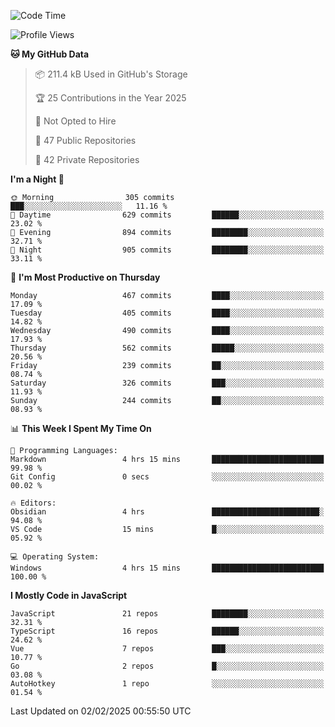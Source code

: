 <!--START_SECTION:waka-->
![Code Time](http://img.shields.io/badge/Code%20Time-904%20hrs%2014%20mins-blue)

![Profile Views](http://img.shields.io/badge/Profile%20Views-1-blue)

**🐱 My GitHub Data** 

> 📦 211.4 kB Used in GitHub's Storage 
 > 
> 🏆 25 Contributions in the Year 2025
 > 
> 🚫 Not Opted to Hire
 > 
> 📜 47 Public Repositories 
 > 
> 🔑 42 Private Repositories 
 > 
**I'm a Night 🦉** 

```text
🌞 Morning                305 commits         ███░░░░░░░░░░░░░░░░░░░░░░   11.16 % 
🌆 Daytime                629 commits         ██████░░░░░░░░░░░░░░░░░░░   23.02 % 
🌃 Evening                894 commits         ████████░░░░░░░░░░░░░░░░░   32.71 % 
🌙 Night                  905 commits         ████████░░░░░░░░░░░░░░░░░   33.11 % 
```
📅 **I'm Most Productive on Thursday** 

```text
Monday                   467 commits         ████░░░░░░░░░░░░░░░░░░░░░   17.09 % 
Tuesday                  405 commits         ████░░░░░░░░░░░░░░░░░░░░░   14.82 % 
Wednesday                490 commits         ████░░░░░░░░░░░░░░░░░░░░░   17.93 % 
Thursday                 562 commits         █████░░░░░░░░░░░░░░░░░░░░   20.56 % 
Friday                   239 commits         ██░░░░░░░░░░░░░░░░░░░░░░░   08.74 % 
Saturday                 326 commits         ███░░░░░░░░░░░░░░░░░░░░░░   11.93 % 
Sunday                   244 commits         ██░░░░░░░░░░░░░░░░░░░░░░░   08.93 % 
```


📊 **This Week I Spent My Time On** 

```text
💬 Programming Languages: 
Markdown                 4 hrs 15 mins       █████████████████████████   99.98 % 
Git Config               0 secs              ░░░░░░░░░░░░░░░░░░░░░░░░░   00.02 % 

🔥 Editors: 
Obsidian                 4 hrs               ████████████████████████░   94.08 % 
VS Code                  15 mins             █░░░░░░░░░░░░░░░░░░░░░░░░   05.92 % 

💻 Operating System: 
Windows                  4 hrs 15 mins       █████████████████████████   100.00 % 
```

**I Mostly Code in JavaScript** 

```text
JavaScript               21 repos            ████████░░░░░░░░░░░░░░░░░   32.31 % 
TypeScript               16 repos            ██████░░░░░░░░░░░░░░░░░░░   24.62 % 
Vue                      7 repos             ███░░░░░░░░░░░░░░░░░░░░░░   10.77 % 
Go                       2 repos             █░░░░░░░░░░░░░░░░░░░░░░░░   03.08 % 
AutoHotkey               1 repo              ░░░░░░░░░░░░░░░░░░░░░░░░░   01.54 % 
```




 Last Updated on 02/02/2025 00:55:50 UTC
<!--END_SECTION:waka-->
